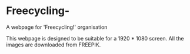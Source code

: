 # Freecycling-
A webpage for 'Freecycling!' organisation  

This webpage is designed to be suitable for a 1920 * 1080 screen. 
All the images are downloaded from FREEPIK.
